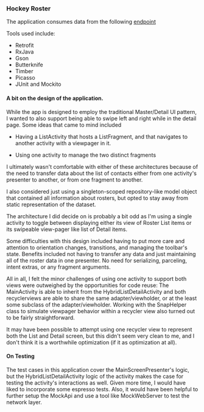 ### Hockey Roster

The application consumes data from the following [endpoint](https://jc-xerxes.gpshopper.com/android_eval.json)

Tools used include:

- Retrofit
- RxJava
- Gson
- Butterknife
- Timber
- Picasso
- JUnit and Mockito

#### A bit on the design of the application.

While the app is designed to employ the traditional Master/Detail UI pattern, I wanted to also support being able to swipe left and right while in the detail page. Some ideas that came to mind included

 - Having a ListActivity that hosts a ListFragment, and that navigates to another activity with a viewpager in it.

 - Using one activity to manage the two distinct fragments

I ultimately wasn't comfortable with either of these architectures because of the need to transfer data about the list of contacts either from one activity's presenter to another, or from one fragment to another.

I also considered just using a singleton-scoped repository-like model object that contained all information about rosters, but opted to stay away from static representation of the dataset.

The architecture I did decide on is probably a bit odd as I'm using a single activity to toggle between displaying either its view of Roster List items or its swipeable view-pager like list of Detail items.

Some difficulties with this design included having to put more care and attention to orientation changes, transitions, and managing the toolbar's state. Benefits included not having to transfer any data and just maintaining all of the roster data in one presenter. No need for serializing, parceling, intent extras, or any fragment arguments.

All in all, I felt the minor challenges of using one activity to support both views were outweighed by the opportunities for code reuse: The MainActivity is able to inherit from the HybridListDetailActivity and both recyclerviews are able to share the same adapter/viewholder, or at the least some subclass of the adapter/viewholder. Working with the SnapHelper class to simulate viewpager behavior within a recycler view also turned out to be fairly straightforward.

It may have been possible to attempt using one recycler view to represent both the List and Detail screen, but this didn't seem very clean to me, and I don't think it is a worthwhile optimization (if it as optimization at all).

#### On Testing

The test cases in this application cover the MainScreenPresenter's logic, but the HybridListDetailActivity logic of the activity makes the case for testing the activity's interactions as well. Given more time, I would have liked to incorporate some espresso tests. Also, it would have been helpful to further setup the MockApi and use a tool like MockWebServer to test the network layer.
